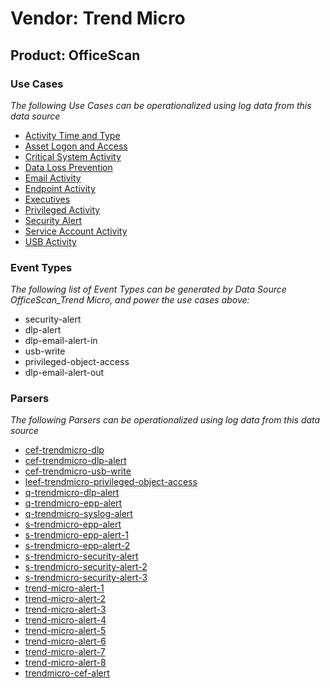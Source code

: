 Vendor: Trend Micro
===================
Product: OfficeScan
-------------------

### Use Cases

_The following Use Cases can be operationalized using log data from this data source_

* [Activity Time  and Type](../UseCases/usecase_activity_time__and_type.md)
* [Asset Logon and Access](../UseCases/usecase_asset_logon_and_access.md)
* [Critical System Activity](../UseCases/usecase_critical_system_activity.md)
* [Data Loss Prevention](../UseCases/usecase_data_loss_prevention.md)
* [Email Activity](../UseCases/usecase_email_activity.md)
* [Endpoint Activity](../UseCases/usecase_endpoint_activity.md)
* [Executives](../UseCases/usecase_executives.md)
* [Privileged Activity](../UseCases/usecase_privileged_activity.md)
* [Security Alert](../UseCases/usecase_security_alert.md)
* [Service Account Activity](../UseCases/usecase_service_account_activity.md)
* [USB Activity](../UseCases/usecase_usb_activity.md)


### Event Types

_The following list of Event Types can be generated by Data Source OfficeScan_Trend Micro, and power the use cases above:_

- security-alert
- dlp-alert
- dlp-email-alert-in
- usb-write
- privileged-object-access
- dlp-email-alert-out


### Parsers

_The following Parsers can be operationalized using log data from this data source_

* [cef-trendmicro-dlp](../Parsers/parserContent_cef-trendmicro-dlp.md)
* [cef-trendmicro-dlp-alert](../Parsers/parserContent_cef-trendmicro-dlp-alert.md)
* [cef-trendmicro-usb-write](../Parsers/parserContent_cef-trendmicro-usb-write.md)
* [leef-trendmicro-privileged-object-access](../Parsers/parserContent_leef-trendmicro-privileged-object-access.md)
* [q-trendmicro-dlp-alert](../Parsers/parserContent_q-trendmicro-dlp-alert.md)
* [q-trendmicro-epp-alert](../Parsers/parserContent_q-trendmicro-epp-alert.md)
* [q-trendmicro-syslog-alert](../Parsers/parserContent_q-trendmicro-syslog-alert.md)
* [s-trendmicro-epp-alert](../Parsers/parserContent_s-trendmicro-epp-alert.md)
* [s-trendmicro-epp-alert-1](../Parsers/parserContent_s-trendmicro-epp-alert-1.md)
* [s-trendmicro-epp-alert-2](../Parsers/parserContent_s-trendmicro-epp-alert-2.md)
* [s-trendmicro-security-alert](../Parsers/parserContent_s-trendmicro-security-alert.md)
* [s-trendmicro-security-alert-2](../Parsers/parserContent_s-trendmicro-security-alert-2.md)
* [s-trendmicro-security-alert-3](../Parsers/parserContent_s-trendmicro-security-alert-3.md)
* [trend-micro-alert-1](../Parsers/parserContent_trend-micro-alert-1.md)
* [trend-micro-alert-2](../Parsers/parserContent_trend-micro-alert-2.md)
* [trend-micro-alert-3](../Parsers/parserContent_trend-micro-alert-3.md)
* [trend-micro-alert-4](../Parsers/parserContent_trend-micro-alert-4.md)
* [trend-micro-alert-5](../Parsers/parserContent_trend-micro-alert-5.md)
* [trend-micro-alert-6](../Parsers/parserContent_trend-micro-alert-6.md)
* [trend-micro-alert-7](../Parsers/parserContent_trend-micro-alert-7.md)
* [trend-micro-alert-8](../Parsers/parserContent_trend-micro-alert-8.md)
* [trendmicro-cef-alert](../Parsers/parserContent_trendmicro-cef-alert.md)
